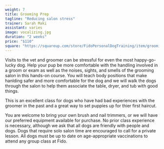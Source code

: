 ```yaml
---
weight: 7
title: Grooming Prep
tagline: "Reducing salon stress"
trainer: Sarah Maki
assistant: varies
image: vocalizing.jpg
duration: "2 weeks"
price: "$110"
square: "https://squareup.com/store/FidoPersonalDogTraining/item/grooming-prep-class"
---
```

Visits to the vet and groomer can be stressful for even the most happy-go-lucky dog. 
Help your pup be more comfortable with the handling involved in a groom or exam as well 
as the noises, sights, and smells of the grooming salon in this hands-on course. 
You will teach body positions that make hanlding safer and more comfortable for the dog 
and we will walk the dogs through the salon to help them associate the table, dryer, and tub
with good things. 

This is an excellent class for dogs who have had bad experiences with the groomer in the past
and a great way to set puppies up for thier first haircut. 

You are welcome to bring your own brush and nail trimmers, or we will have our preferred equipment
available for purchase. No prior class experience is necessary, although we ask that all dogs are 
friendly with people and dogs. Dogs that require solo salon time are encouraged to call for a 
private lesson. All dogs must be up to date on age-appropriate vaccinations to attend any group class
at Fido. 
